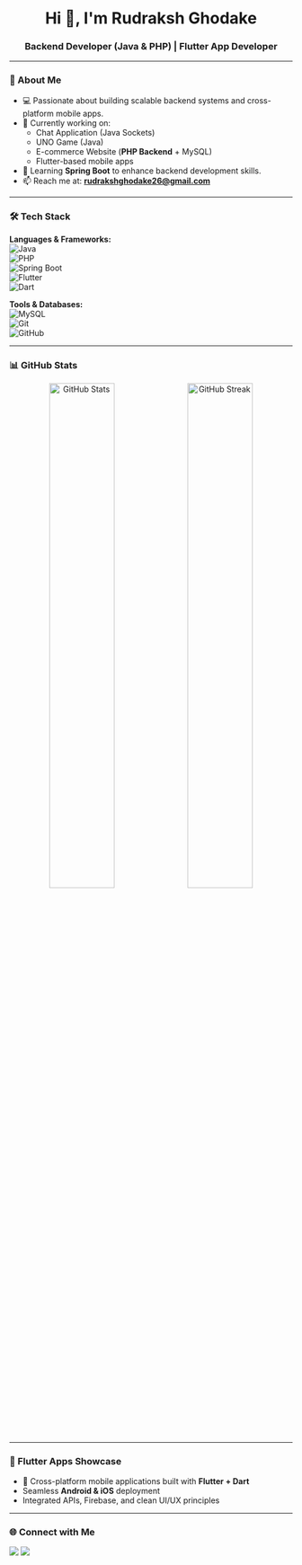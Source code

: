 <h1 align="center">Hi 👋, I'm Rudraksh Ghodake</h1>
<h3 align="center">Backend Developer (Java & PHP) | Flutter App Developer</h3>

---

### 🚀 About Me
- 💻 Passionate about building scalable backend systems and cross-platform mobile apps.
- 🔭 Currently working on:
  - Chat Application (Java Sockets)
  - UNO Game (Java)
  - E-commerce Website (**PHP Backend** + MySQL)
  - Flutter-based mobile apps
- 🌱 Learning **Spring Boot** to enhance backend development skills.
- 📫 Reach me at: **[rudrakshghodake26@gmail.com](mailto:rudrakshghodake26@gmail.com)**

---

### 🛠 Tech Stack
**Languages & Frameworks:**  
![Java](https://img.shields.io/badge/Java-ED8B00?style=for-the-badge&logo=openjdk&logoColor=white)  
![PHP](https://img.shields.io/badge/PHP-777BB4?style=for-the-badge&logo=php&logoColor=white)  
![Spring Boot](https://img.shields.io/badge/Spring%20Boot-6DB33F?style=for-the-badge&logo=springboot&logoColor=white)  
![Flutter](https://img.shields.io/badge/Flutter-02569B?style=for-the-badge&logo=flutter&logoColor=white)  
![Dart](https://img.shields.io/badge/Dart-0175C2?style=for-the-badge&logo=dart&logoColor=white)

**Tools & Databases:**  
![MySQL](https://img.shields.io/badge/MySQL-005C84?style=for-the-badge&logo=mysql&logoColor=white)  
![Git](https://img.shields.io/badge/Git-F05033?style=for-the-badge&logo=git&logoColor=white)  
![GitHub](https://img.shields.io/badge/GitHub-181717?style=for-the-badge&logo=github&logoColor=white)

---

### 📊 GitHub Stats
<p align="center">
  <img src="https://github-readme-stats.vercel.app/api?username=Rudrx17&show_icons=true&theme=tokyonight" alt="GitHub Stats" width="48%"/>
  <img src="https://github-readme-streak-stats.herokuapp.com/?user=Rudrx17&theme=tokyonight" alt="GitHub Streak" width="48%"/>
  
</p>

---

### 📱 Flutter Apps Showcase
- 🚀 Cross-platform mobile applications built with **Flutter + Dart**
- Seamless **Android & iOS** deployment
- Integrated APIs, Firebase, and clean UI/UX principles

---

### 🌐 Connect with Me
<p align="left">
<a href="https://www.linkedin.com/in/rudraksh-ghodake-74567332b/" target="blank"><img src="https://img.shields.io/badge/LinkedIn-0A66C2?style=for-the-badge&logo=linkedin&logoColor=white"/></a>
<a href="mailto:rudrakshghodake26@gmail.com"><img src="https://img.shields.io/badge/Email-D14836?style=for-the-badge&logo=gmail&logoColor=white"/></a>
</p>
